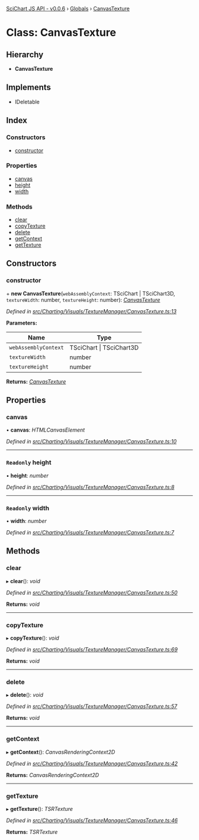 [SciChart JS API - v0.0.6](../README.md) › [Globals](../globals.md) › [CanvasTexture](canvastexture.md)

# Class: CanvasTexture

## Hierarchy

* **CanvasTexture**

## Implements

* IDeletable

## Index

### Constructors

* [constructor](canvastexture.md#constructor)

### Properties

* [canvas](canvastexture.md#canvas)
* [height](canvastexture.md#readonly-height)
* [width](canvastexture.md#readonly-width)

### Methods

* [clear](canvastexture.md#clear)
* [copyTexture](canvastexture.md#copytexture)
* [delete](canvastexture.md#delete)
* [getContext](canvastexture.md#getcontext)
* [getTexture](canvastexture.md#gettexture)

## Constructors

###  constructor

\+ **new CanvasTexture**(`webAssemblyContext`: TSciChart | TSciChart3D, `textureWidth`: number, `textureHeight`: number): *[CanvasTexture](canvastexture.md)*

*Defined in [src/Charting/Visuals/TextureManager/CanvasTexture.ts:13](https://github.com/ABTSoftware/SciChart.Dev/blob/34ff3115c2/Web/src/SciChart/src/Charting/Visuals/TextureManager/CanvasTexture.ts#L13)*

**Parameters:**

Name | Type |
------ | ------ |
`webAssemblyContext` | TSciChart &#124; TSciChart3D |
`textureWidth` | number |
`textureHeight` | number |

**Returns:** *[CanvasTexture](canvastexture.md)*

## Properties

###  canvas

• **canvas**: *HTMLCanvasElement*

*Defined in [src/Charting/Visuals/TextureManager/CanvasTexture.ts:10](https://github.com/ABTSoftware/SciChart.Dev/blob/34ff3115c2/Web/src/SciChart/src/Charting/Visuals/TextureManager/CanvasTexture.ts#L10)*

___

### `Readonly` height

• **height**: *number*

*Defined in [src/Charting/Visuals/TextureManager/CanvasTexture.ts:8](https://github.com/ABTSoftware/SciChart.Dev/blob/34ff3115c2/Web/src/SciChart/src/Charting/Visuals/TextureManager/CanvasTexture.ts#L8)*

___

### `Readonly` width

• **width**: *number*

*Defined in [src/Charting/Visuals/TextureManager/CanvasTexture.ts:7](https://github.com/ABTSoftware/SciChart.Dev/blob/34ff3115c2/Web/src/SciChart/src/Charting/Visuals/TextureManager/CanvasTexture.ts#L7)*

## Methods

###  clear

▸ **clear**(): *void*

*Defined in [src/Charting/Visuals/TextureManager/CanvasTexture.ts:50](https://github.com/ABTSoftware/SciChart.Dev/blob/34ff3115c2/Web/src/SciChart/src/Charting/Visuals/TextureManager/CanvasTexture.ts#L50)*

**Returns:** *void*

___

###  copyTexture

▸ **copyTexture**(): *void*

*Defined in [src/Charting/Visuals/TextureManager/CanvasTexture.ts:69](https://github.com/ABTSoftware/SciChart.Dev/blob/34ff3115c2/Web/src/SciChart/src/Charting/Visuals/TextureManager/CanvasTexture.ts#L69)*

**Returns:** *void*

___

###  delete

▸ **delete**(): *void*

*Defined in [src/Charting/Visuals/TextureManager/CanvasTexture.ts:57](https://github.com/ABTSoftware/SciChart.Dev/blob/34ff3115c2/Web/src/SciChart/src/Charting/Visuals/TextureManager/CanvasTexture.ts#L57)*

**Returns:** *void*

___

###  getContext

▸ **getContext**(): *CanvasRenderingContext2D*

*Defined in [src/Charting/Visuals/TextureManager/CanvasTexture.ts:42](https://github.com/ABTSoftware/SciChart.Dev/blob/34ff3115c2/Web/src/SciChart/src/Charting/Visuals/TextureManager/CanvasTexture.ts#L42)*

**Returns:** *CanvasRenderingContext2D*

___

###  getTexture

▸ **getTexture**(): *TSRTexture*

*Defined in [src/Charting/Visuals/TextureManager/CanvasTexture.ts:46](https://github.com/ABTSoftware/SciChart.Dev/blob/34ff3115c2/Web/src/SciChart/src/Charting/Visuals/TextureManager/CanvasTexture.ts#L46)*

**Returns:** *TSRTexture*
